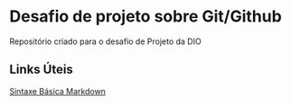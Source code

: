 # Desafio de projeto sobre Git/Github
Repositório criado para o desafio de Projeto da DIO

## Links Úteis
[Sintaxe Básica Markdown](https://www.markdownguide.org/basic-syntax/)
